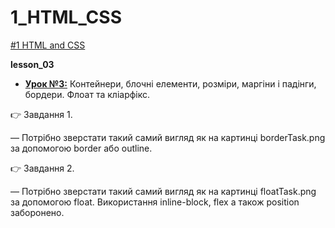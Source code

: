 # 1_HTML_CSS
[#1 HTML and CSS](https://github.com/AnD-FLuX/1_HTML_CSS)

**lesson_03**

* **[Урок №3:](https://github.com/AnD-FLuX/1_HTML_CSS/tree/hc_lesson_03)**
Контейнери, блочні елементи, розміри, маргіни і падінги, бордери. Флоат та кліарфікс.

👉 Завдання 1. 

— Потрібно зверстати такий самий вигляд як на картинці borderTask.png за допомогою border або outline.

👉 Завдання 2. 

— Потрібно зверстати такий самий вигляд як на картинці floatTask.png за допомогою float. Використання inline-block, flex а також position заборонено. 


